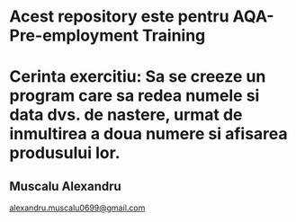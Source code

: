 # Acest repository este pentru AQA-Pre-employment Training
# Cerinta exercitiu: Sa se creeze un program care sa redea numele si data dvs. de nastere, urmat de inmultirea a doua numere si afisarea produsului lor.

## Muscalu Alexandru
alexandru.muscalu0699@gmail.com
